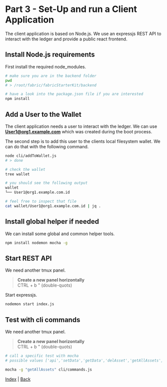 # Part 3 - Set-Up and run a Client Application
The client application is based on Node.js. We use an expressjs REST API to interact with the ledger and provide a public react frontend.

## Install Node.js requirements
First install the required node_modules.
```bash
# make sure you are in the backend folder
pwd
# > /root/fabric/fabricStarterKit/backend

# have a look into the package.json file if you are interested
npm install
```

## Add a User to the Wallet
The client application needs a user to interact with the ledger. We can use **User1@org1.example.com** which was created during the boot process. 

The second step is to add this user to the clients local filesystem wallet. We can do that with the following command.

```bash
node cli/addToWallet.js
# > done

# check the wallet
tree wallet

# you should see the following output
wallet
└── User1@org1.example.com.id

# feel free to inspect that file
cat wallet/User1@org1.example.com.id | jq .
```

## Install global helper if needed
We can install some global and common helper tools.

```bash
npm install nodemon mocha -g
```

## Start REST API
We need another tmux panel.

>**Create a new panel horizontally**<br> 
CTRL + b " (double-quots)

Start expressjs.
```bash
nodemon start index.js
```

## Test with cli commands
We need another tmux panel.
>**Create a new panel horizontally**<br> 
CTRL + b " (double-quots)

```bash
# call a specific test with mocha
# possible values ['api','setData','getData','delAsset','getAllAssets','getHistory']

mocha -g "getAllAssets" cli/commands.js
```

[Index](../README.md#fabric-Developer-starter-kit) | [Back](../network/readme.md)
